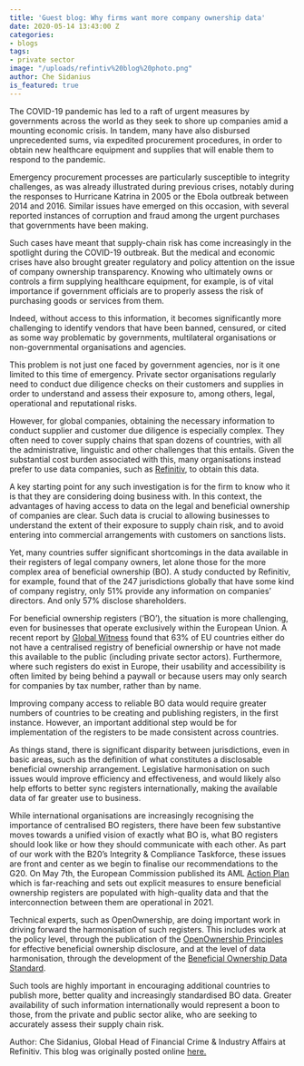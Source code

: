 ```yaml
---
title: 'Guest blog: Why firms want more company ownership data'
date: 2020-05-14 13:43:00 Z
categories:
- blogs
tags:
- private sector
image: "/uploads/refintiv%20blog%20photo.png"
author: Che Sidanius
is_featured: true
---
```


The COVID-19 pandemic has led to a raft of urgent measures by governments across the world as they seek to shore up companies amid a mounting economic crisis. In tandem, many have also disbursed unprecedented sums, via expedited procurement procedures, in order to obtain new healthcare equipment and supplies that will enable them to respond to the pandemic. 

Emergency procurement processes are particularly susceptible to integrity challenges, as was already illustrated during previous crises, notably during the responses to Hurricane Katrina in 2005 or the Ebola outbreak between 2014 and 2016. Similar issues have emerged on this occasion, with several reported instances of corruption and fraud among the urgent purchases that governments have been making. 

Such cases have meant that supply-chain risk has come increasingly in the spotlight during the COVID-19 outbreak. But the medical and economic crises have also brought greater regulatory and policy attention on the issue of company ownership transparency. Knowing who ultimately owns or controls a firm supplying healthcare equipment, for example, is of vital importance if government officials are to properly assess the risk of purchasing goods or services from them. 

Indeed, without access to this information, it becomes significantly more challenging to identify vendors that have been banned, censured, or cited as some way problematic by governments, multilateral organisations or non-governmental organisations and agencies. 

This problem is not just one faced by government agencies, nor is it one limited to this time of emergency. Private sector organisations regularly need to conduct due diligence checks on their customers and supplies in order to understand and assess their exposure to, among others, legal, operational and reputational risks. 

However, for global companies, obtaining the necessary information to conduct supplier and customer due diligence is especially complex. They often need to cover supply chains that span dozens of countries, with all the administrative, linguistic and other challenges that this entails. Given the substantial cost burden associated with this, many organisations instead prefer to use data companies, such as [Refinitiv](https://www.refinitiv.com/en), to obtain this data. 

A key starting point for any such investigation is for the firm to know who it is that they are considering doing business with. In this context, the advantages of having access to data on the legal and beneficial ownership of companies are clear. Such data is crucial to allowing businesses to understand the extent of their exposure to supply chain risk, and to avoid entering into commercial arrangements with customers on sanctions lists.

Yet, many countries suffer significant shortcomings in the data available in their registers of legal company owners, let alone those for the more complex area of beneficial ownership (BO). A study conducted by Refinitiv, for example, found that of the 247 jurisdictions globally that have some kind of company registry, only 51% provide any information on companies’ directors. And only 57% disclose shareholders. 

For beneficial ownership registers (‘BO’), the situation is more challenging, even for businesses that operate exclusively within the European Union. A recent report by [Global Witness](https://www.globalwitness.org/en/campaigns/corruption-and-money-laundering/anonymous-company-owners/5amld-patchy-progress/) found that 63% of EU countries either do not have a centralised registry of beneficial ownership or have not made this available to the public (including private sector actors). Furthermore, where such registers do exist in Europe, their usability and accessibility is often limited by being behind a paywall or because users may only search for companies by tax number, rather than by name. 

Improving company access to reliable BO data would require greater numbers of countries to be creating and publishing registers, in the first instance. However, an important additional step would be for implementation of the registers to be made consistent across countries. 

As things stand, there is significant disparity between jurisdictions, even in basic areas, such as the definition of what constitutes a disclosable beneficial ownership arrangement. Legislative harmonisation on such issues would improve efficiency and effectiveness, and would likely also help efforts to better sync registers internationally, making the available data of far greater use to business. 

While international organisations are increasingly recognising the importance of centralised BO registers, there have been few substantive moves towards a unified vision of exactly what BO is, what BO registers should look like or how they should communicate with each other. As part of our work with the B20’s Integrity & Compliance Taskforce, these issues are front and center as we begin to finalise our recommendations to the G20. On May 7th, the European Commission published its AML [Action Plan](https://ec.europa.eu/commission/presscorner/detail/en/IP_20_800) which is far-reaching and sets out explicit measures to ensure beneficial ownership registers are populated with high-quality data and that the interconnection between them are operational in 2021.

Technical experts, such as OpenOwnership, are doing important work in driving forward the harmonisation of such registers. This includes work at the policy level, through the publication of the [OpenOwnership Principles](https://www.openownership.org/news/launch-of-the-openownership-principles/) for effective beneficial ownership disclosure, and at the level of data harmonisation, through the development of the [Beneficial Ownership Data Standard](http://standard.openownership.org/en/0.2.0/). 

Such tools are highly important in encouraging additional countries to publish more, better quality and increasingly standardised BO data. Greater availability of such information internationally would represent a boon to those, from the private and public sector alike, who are seeking to accurately assess their supply chain risk.  

Author: Che Sidanius, Global Head of Financial Crime & Industry Affairs at Refinitiv. This blog was originally posted online [here.](https://www.linkedin.com/pulse/why-firms-want-more-company-ownership-data-che-sidanius/?trackingId=vFlHYLZeRlipg9DOB3A3QQ%3D%3D) 